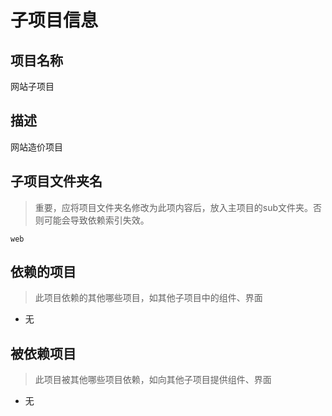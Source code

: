 # 子项目信息

## 项目名称

网站子项目

## 描述

网站造价项目

## 子项目文件夹名

> 重要，应将项目文件夹名修改为此项内容后，放入主项目的sub文件夹。否则可能会导致依赖索引失效。

`web`

## 依赖的项目

> 此项目依赖的其他哪些项目，如其他子项目中的组件、界面

* 无

## 被依赖项目

> 此项目被其他哪些项目依赖，如向其他子项目提供组件、界面

* 无
